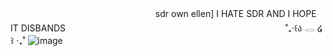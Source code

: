 ㅤㅤㅤㅤㅤㅤㅤㅤㅤㅤㅤㅤㅤㅤㅤㅤㅤㅤsdr own ellen] I HATE SDR AND I HOPE IT DISBANDS
ㅤㅤㅤㅤㅤㅤㅤㅤㅤㅤㅤㅤㅤㅤㅤㅤㅤㅤㅤㅤㅤㅤㅤㅤㅤㅤㅤ˚₊‧꒰ა 𓂋 ໒꒱ ‧₊˚
![image](https://github.com/user-attachments/assets/bdc8695d-e202-40c6-90a2-1504471b8734)

